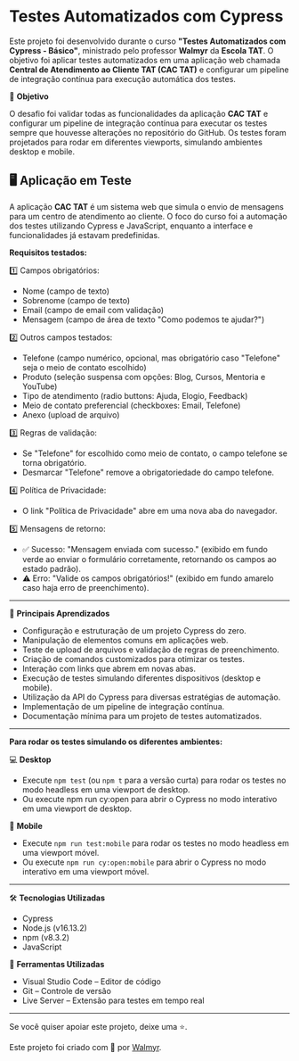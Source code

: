 # Testes Automatizados com Cypress

Este projeto foi desenvolvido durante o curso **"Testes Automatizados com Cypress - Básico"**, ministrado pelo professor **Walmyr** da **Escola TAT**. O objetivo foi aplicar testes automatizados em uma aplicação web chamada **Central de Atendimento ao Cliente TAT (CAC TAT)** e configurar um pipeline de integração contínua para execução automática dos testes.

📌 **Objetivo**

O desafio foi validar todas as funcionalidades da aplicação **CAC TAT** e configurar um pipeline de integração contínua para executar os testes sempre que houvesse alterações no repositório do GitHub. Os testes foram projetados para rodar em diferentes viewports, simulando ambientes desktop e mobile.

## 🖥 Aplicação em Teste

A aplicação **CAC TAT** é um sistema web que simula o envio de mensagens para um centro de atendimento ao cliente. O foco do curso foi a automação dos testes utilizando Cypress e JavaScript, enquanto a interface e funcionalidades já estavam predefinidas.

**Requisitos testados:**

1️⃣ Campos obrigatórios:

- Nome (campo de texto)
- Sobrenome (campo de texto)
- Email (campo de email com validação)
- Mensagem (campo de área de texto "Como podemos te ajudar?")

2️⃣ Outros campos testados:

- Telefone (campo numérico, opcional, mas obrigatório caso "Telefone" seja o meio de contato escolhido)
- Produto (seleção suspensa com opções: Blog, Cursos, Mentoria e YouTube)
- Tipo de atendimento (radio buttons: Ajuda, Elogio, Feedback)
- Meio de contato preferencial (checkboxes: Email, Telefone)
- Anexo (upload de arquivo)

3️⃣ Regras de validação:

- Se "Telefone" for escolhido como meio de contato, o campo telefone se torna obrigatório.
- Desmarcar "Telefone" remove a obrigatoriedade do campo telefone.

4️⃣ Política de Privacidade:

- O link "Política de Privacidade" abre em uma nova aba do navegador.

5️⃣ Mensagens de retorno:

- ✅ Sucesso: "Mensagem enviada com sucesso." (exibido em fundo verde ao enviar o formulário corretamente, retornando os campos ao estado padrão).
- ⚠️ Erro: "Valide os campos obrigatórios!" (exibido em fundo amarelo caso haja erro de preenchimento).

--------------------------

🎯 **Principais Aprendizados**

- Configuração e estruturação de um projeto Cypress do zero.
- Manipulação de elementos comuns em aplicações web.
- Teste de upload de arquivos e validação de regras de preenchimento.
- Criação de comandos customizados para otimizar os testes.
- Interação com links que abrem em novas abas.
- Execução de testes simulando diferentes dispositivos (desktop e mobile).
- Utilização da API do Cypress para diversas estratégias de automação.
- Implementação de um pipeline de integração contínua.
- Documentação mínima para um projeto de testes automatizados.

--------------------------

**Para rodar os testes simulando os diferentes ambientes:**

💻 **Desktop**

- Execute `npm test` (ou `npm t` para a versão curta) para rodar os testes no modo headless em uma viewport de desktop.
- Ou execute npm run cy:open para abrir o Cypress no modo interativo em uma viewport de desktop.

📱 **Mobile**

- Execute `npm run test:mobile` para rodar os testes no modo headless em uma viewport móvel.
- Ou execute `npm run cy:open:mobile` para abrir o Cypress no modo interativo em uma viewport móvel.

--------------------------

🛠 **Tecnologias Utilizadas**

- Cypress
- Node.js (v16.13.2)
- npm (v8.3.2)
- JavaScript

🔧 **Ferramentas Utilizadas**

- Visual Studio Code – Editor de código
- Git – Controle de versão
- Live Server – Extensão para testes em tempo real

--------------------------

Se você quiser apoiar este projeto, deixe uma ⭐.

Este projeto foi criado com 💚 por [Walmyr](https://walmyr.dev).